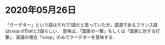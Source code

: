 # 2020年05月26日 


「クーデター」という語はそれで1語だと思っていたが，語源であるフランス語はcoup d'Étatと2語らしい．
意味は，「国家の一撃」もしくは「国家に対する打撃」．英語の場合「coup」のみでクーデターを意味する．
